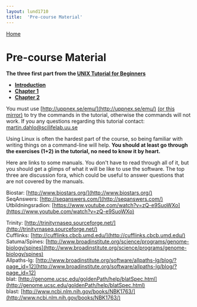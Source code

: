 ```yaml
---
layout: lund1710
title:  'Pre-course Material'
---
```

[Home](index)

# Pre-course Material

**The three first part from the [UNIX Tutorial for Beginners](../common/unixtut/)**  

* [**Introduction**](../common/unixtut/unixintro.html)  
* [**Chapter 1**](../common/unixtut/unix1.html)  
* [**Chapter 2**](../common/unixtut/unix2.html)  

You must use [http://uppnex.se/emu/](http://uppnex.se/emu/) [(or this mirror)](http://bellard.org/jslinux/) to try the commands in the tutorial, otherwise the commands will not work.
If you any questions regarding this tutorial contact: martin.dahlo@scilifelab.uu.se

Using Linux is often the hardest part of the course, so being familiar with writing things on a command-line will help.
**You should at least go through the exercises (1+2) in the tutorial, no need to know it by heart.**

Here are links to some manuals.
You don't have to read through all of it, but you should get a glimps of what it will be like to use the software.
The top three are discussion fora, which could be useful to answer questions that are not covered by the manuals.

Biostar: [http://www.biostars.org/](http://www.biostars.org/)  
SeqAnswers: [http://seqanswers.com/](http://seqanswers.com/)  
Utbildningsradion: [https://www.youtube.com/watch?v=zQ-e9SuoWXo](https://www.youtube.com/watch?v=zQ-e9SuoWXo)

Trinity: [http://trinityrnaseq.sourceforge.net/](http://trinityrnaseq.sourceforge.net/)  
Cufflinks: [http://cufflinks.cbcb.umd.edu/](http://cufflinks.cbcb.umd.edu/)  
Satuma/Spines: [http://www.broadinstitute.org/science/programs/genome-biology/spines](http://www.broadinstitute.org/science/programs/genome-biology/spines)  
Allpaths-lg: [http://www.broadinstitute.org/software/allpaths-lg/blog/?page_id=12](http://www.broadinstitute.org/software/allpaths-lg/blog/?page_id=12)  
blat: [http://genome.ucsc.edu/goldenPath/help/blatSpec.html](http://genome.ucsc.edu/goldenPath/help/blatSpec.html)  
blast: [http://www.ncbi.nlm.nih.gov/books/NBK1763/](http://www.ncbi.nlm.nih.gov/books/NBK1763/)  
